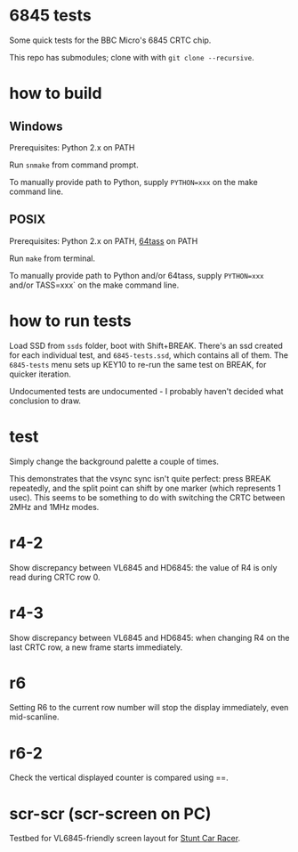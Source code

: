 # 6845 tests

Some quick tests for the BBC Micro's 6845 CRTC chip.

This repo has submodules; clone with with `git clone --recursive`.

# how to build

## Windows

Prerequisites: Python 2.x on PATH

Run `snmake` from command prompt.

To manually provide path to Python, supply `PYTHON=xxx` on the make
command line.

## POSIX

Prerequisites: Python 2.x on PATH,
[64tass](https://sourceforge.net/projects/tass64/) on PATH

Run `make` from terminal.

To manually provide path to Python and/or 64tass, supply `PYTHON=xxx`
and/or TASS=xxx` on the make command line.

# how to run tests

Load SSD from `ssds` folder, boot with Shift+BREAK. There's an ssd
created for each individual test, and `6845-tests.ssd`, which contains
all of them. The `6845-tests` menu sets up KEY10 to re-run the same
test on BREAK, for quicker iteration.

Undocumented tests are undocumented - I probably haven't decided what
conclusion to draw.

# test

Simply change the background palette a couple of times.

This demonstrates that the vsync sync isn't quite perfect: press BREAK
repeatedly, and the split point can shift by one marker (which
represents 1 usec). This seems to be something to do with switching
the CRTC between 2MHz and 1MHz modes.

# r4-2

Show discrepancy between VL6845 and HD6845: the value of R4 is only
read during CRTC row 0.

# r4-3

Show discrepancy between VL6845 and HD6845: when changing R4 on the
last CRTC row, a new frame starts immediately.

# r6

Setting R6 to the current row number will stop the display
immediately, even mid-scanline.

# r6-2

Check the vertical displayed counter is compared using ==.

# scr-scr (scr-screen on PC)

Testbed for VL6845-friendly screen layout for
[Stunt Car Racer](https://github.com/kieranhj/scr-beeb).
